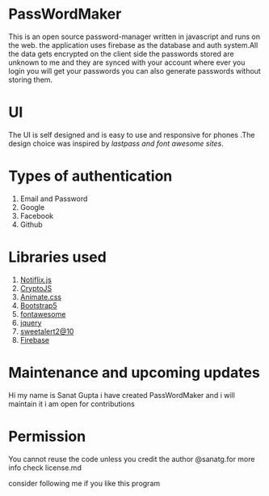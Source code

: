 # PassWordMaker

This is an open source password-manager written in javascript and runs on the web.
the application uses firebase as the database and auth system.All the data gets encrypted on the client side the passwords stored are unknown to me and
they are synced with your account where ever you login you will get your passwords you can also generate passwords without storing them.

# UI

The UI is self designed and is easy to use and responsive for phones .The design choice was inspired by _lastpass and font awesome sites_.

# Types of authentication

1. Email and Password
2. Google
3. Facebook
4. Github

# Libraries used 
1. [Notiflix.js](https://www.notiflix.com/)
2. [CryptoJS](https://cryptojs.gitbook.io/)
3. [Animate.css](https://animate.style/)
4. [Bootstrap5](https://getbootstrap.com/docs/5.0/getting-started/introduction/)
5. [fontawesome](https://fontawesome.com)
6. [jquery](https://jquery.com/)
7. [sweetalert2@10](https://sweetalert2.github.io/)
8. [Firebase](https://console.firebase.google.com/)

# Maintenance and upcoming updates

Hi my name is Sanat Gupta i have created PassWordMaker and i will maintain it i am open for contributions

# Permission

You cannot reuse the code unless you credit the author @sanatg.for more info check license.md

consider following me if you like this program
